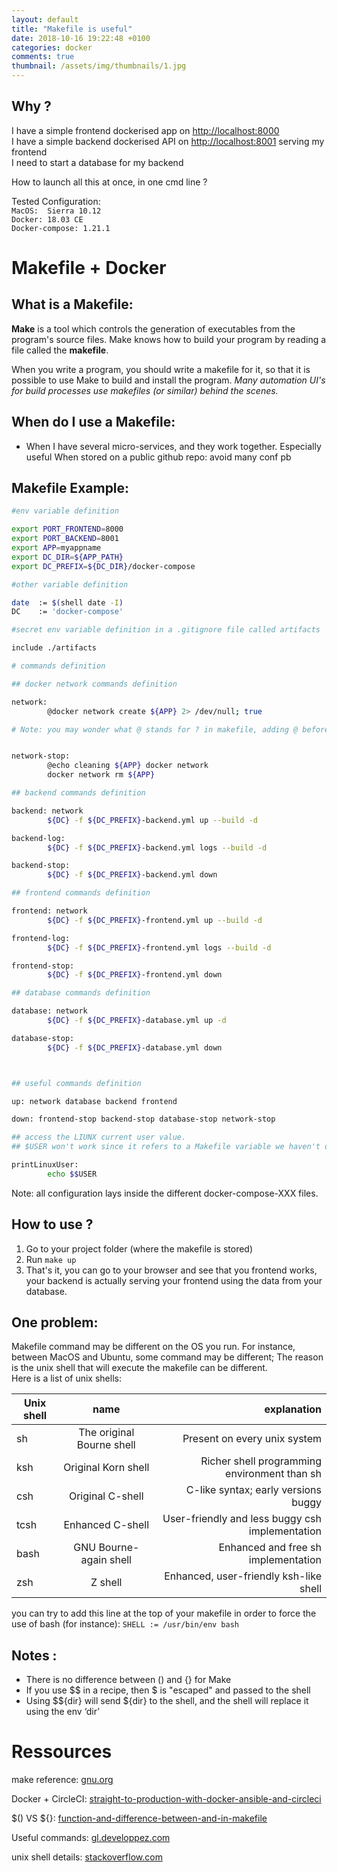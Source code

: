 ```yaml
---
layout: default
title: "Makefile is useful"
date: 2018-10-16 19:22:48 +0100
categories: docker
comments: true
thumbnail: /assets/img/thumbnails/1.jpg
---
```


## Why ?

I have a simple frontend dockerised app on [http://localhost:8000](http://localhost:8000)  
I have a simple backend dockerised API on [http://localhost:8001](http://localhost:8001) serving my frontend  
I need to start a database for my backend

How to launch all this at once, in one cmd line ?

Tested Configuration:  
`MacOS:  Sierra 10.12`  
`Docker: 18.03 CE`  
`Docker-compose: 1.21.1`

# Makefile + Docker

## What is a Makefile:

**Make** is a tool which controls the generation of executables from the program's source files. Make knows how to build your program by reading a file called the **makefile**.

When you write a program, you should write a makefile for it, so that it is possible to use Make to build and install the program. _Many automation UI's for build processes use makefiles (or similar) behind the scenes._

## When do I use a Makefile:

- When I have several micro-services, and they work together. Especially useful When stored on a public github repo: avoid many conf pb

## Makefile Example:

```bash
#env variable definition

export PORT_FRONTEND=8000
export PORT_BACKEND=8001
export APP=myappname
export DC_DIR=${APP_PATH}
export DC_PREFIX=${DC_DIR}/docker-compose

#other variable definition

date  := $(shell date -I)
DC    := 'docker-compose'

#secret env variable definition in a .gitignore file called artifacts

include ./artifacts

# commands definition

## docker network commands definition

network:
        @docker network create ${APP} 2> /dev/null; true

# Note: you may wonder what @ stands for ? in makefile, adding @ before a command means "don't print the command in the output"


network-stop:
        @echo cleaning ${APP} docker network
        docker network rm ${APP}

## backend commands definition

backend: network
        ${DC} -f ${DC_PREFIX}-backend.yml up --build -d

backend-log:
        ${DC} -f ${DC_PREFIX}-backend.yml logs --build -d

backend-stop:
        ${DC} -f ${DC_PREFIX}-backend.yml down

## frontend commands definition

frontend: network
        ${DC} -f ${DC_PREFIX}-frontend.yml up --build -d

frontend-log:
        ${DC} -f ${DC_PREFIX}-frontend.yml logs --build -d

frontend-stop:
        ${DC} -f ${DC_PREFIX}-frontend.yml down

## database commands definition

database: network
        ${DC} -f ${DC_PREFIX}-database.yml up -d

database-stop:
        ${DC} -f ${DC_PREFIX}-database.yml down



## useful commands definition

up: network database backend frontend

down: frontend-stop backend-stop database-stop network-stop

## access the LIUNX current user value.
## $USER won't work since it refers to a Makefile variable we haven't defined

printLinuxUser:
        echo $$USER

```

Note: all configuration lays inside the different docker-compose-XXX files.

## How to use ?

1. Go to your project folder (where the makefile is stored)
2. Run `make up`
3. That's it, you can go to your browser and see that you frontend works, your backend is actually serving your frontend using the data from your database.

## One problem: 

Makefile command may be different on the OS you run. For instance, between MacOS and Ubuntu, some command may be different; The reason is the unix shell that will execute the makefile can be different.  
Here is a list of unix shells:

| Unix shell |           name            |                                     explanation |
| ---------- | :-----------------------: | ----------------------------------------------: |
| sh         | The original Bourne shell |                    Present on every unix system |
| ksh        |    Original Korn shell    |    Richer shell programming environment than sh |
| csh        |     Original C-shell      |             C-like syntax; early versions buggy |
| tcsh       |     Enhanced C-shell      | User-friendly and less buggy csh implementation |
| bash       |  GNU Bourne-again shell   |             Enhanced and free sh implementation |
| zsh        |          Z shell          |          Enhanced, user-friendly ksh-like shell |

you can try to add this line at the top of your makefile in order to force the use of bash (for instance):
`SHELL := /usr/bin/env bash`

## Notes :

- There is no difference between () and {} for Make
- If you use $$ in a recipe, then $ is "escaped" and passed to the shell
- Using $${dir} will send ${dir} to the shell, and the shell will replace it using the env ‘dir’

# Ressources

make reference: [gnu.org]([https://www.gnu.org/software/make/])

Docker + CircleCI: [straight-to-production-with-docker-ansible-and-circleci](https://blog.theodo.fr/2016/05/straight-to-production-with-docker-ansible-and-circleci/)

$() VS ${}: [function-and-difference-between-and-in-makefile](https://stackoverflow.com/questions/19475037/function-and-difference-between-and-in-makefile/19476225)

Useful commands: [gl.developpez.com](https://gl.developpez.com/tutoriel/outil/makefile/)

unix shell details: [stackoverflow.com](https://stackoverflow.com/questions/8051145/what-are-the-differences-between-using-the-terminal-on-a-mac-vs-linux)
